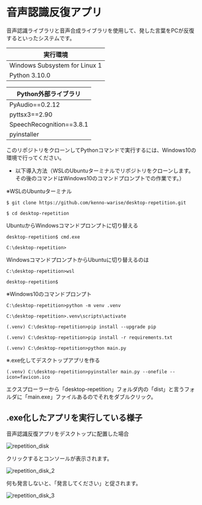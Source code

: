 # 音声認識反復アプリ

音声認識ライブラリと音声合成ライブラリを使用して、発した言葉をPCが反復するといったシステムです。

|実行環境|
|----|
|Windows Subsystem for Linux 1|
|Python 3.10.0|

|Python外部ライブラリ|
|----|
|PyAudio==0.2.12|
|pyttsx3==2.90|
|SpeechRecognition==3.8.1|
pyinstaller|

このリポジトリをクローンしてPythonコマンドで実行するには、Windows10の環境で行ってください。

- 以下導入方法（WSLのUbuntuターミナルでリポジトリをクローンします。その後のコマンドはWindows10のコマンドプロンプトでの作業です。）

※WSLのUbuntuターミナル
```
$ git clone https://github.com/kenno-warise/desktop-repetition.git

$ cd desktop-repetition
```

UbuntuからWindowsコマンドプロンプトに切り替える

```
desktop-repetition$ cmd.exe

C:\desktop-repetition>
```

WindowsコマンドプロンプトからUbuntuに切り替えるのは

```
C:\desktop-repetition>wsl

desktop-repetition$
```

※Windows10のコマンドプロンプト

```
C:\desktop-repetition>python -m venv .venv

C:\desktop-repetition>.venv\scripts\activate

(.venv) C:\desktop-repetition>pip install --upgrade pip

(.venv) C:\desktop-repetition>pip install -r requirements.txt

(.venv) C:\desktop-repetition>python main.py
```

※.exe化してデスクトップアプリを作る

```
(.venv) C:\desktop-repetition>pyinstaller main.py --onefile --icon=favicon.ico
```

エクスプローラーから「desktop-repetition」フォルダ内の「dist」と言うフォルダに「main.exe」ファイルあるのでそれをダブルクリック。


## .exe化したアプリを実行している様子

音声認識反復アプリをデスクトップに配置した場合

![repetition_disk](https://user-images.githubusercontent.com/51676019/202615129-51e4a2a6-55de-4c26-8e1e-c6cb84d47ccc.jpg)

クリックするとコンソールが表示されます。

![repetition_disk_2](https://user-images.githubusercontent.com/51676019/202615157-ae41e168-1289-4c3e-b154-49cbcbed8b61.jpg)

何も発言しないと、「発言してください」と促されます。

![repetition_disk_3](https://user-images.githubusercontent.com/51676019/202615182-f3442cb5-3564-42a7-9beb-1daea99adf4e.jpg)
